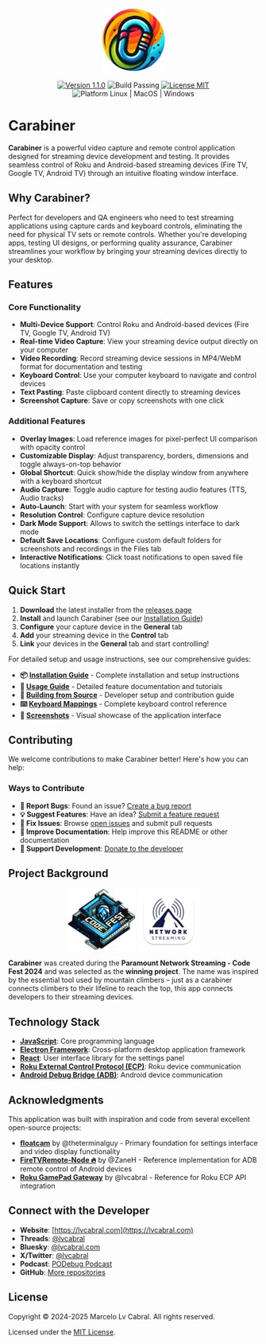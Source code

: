 <p align="center">
  <img src="src/carabiner-icon.png" height="125px" alt="Carabiner logo">
  <br><br>
  <a href="https://github.com/lvcabral/carabiner/releases/tag/1.1.0"><img src="https://img.shields.io/badge/Version-1.1.0-blue.svg" alt="Version 1.1.0" /></a>
  <img src="https://img.shields.io/badge/Build-Passing-green.svg" alt="Build Passing" />
  <a href="./LICENSE"><img src="https://img.shields.io/badge/license-MIT-brightgreen?style=flat-square" alt="License MIT" /></a>
  <img src="https://img.shields.io/badge/Platform-Linux%20%7C%20MacOS%20%7C%20Windows-blue?style=flat-square" alt="Platform Linux | MacOS | Windows" />
</p>

# Carabiner

**Carabiner** is a powerful video capture and remote control application designed for streaming device development and testing. It provides seamless control of Roku and Android-based streaming devices (Fire TV, Google TV, Android TV) through an intuitive floating window interface.

## Why Carabiner?

Perfect for developers and QA engineers who need to test streaming applications using capture cards and keyboard controls, eliminating the need for physical TV sets or remote controls. Whether you're developing apps, testing UI designs, or performing quality assurance, Carabiner streamlines your workflow by bringing your streaming devices directly to your desktop.

## Features

### Core Functionality

- **Multi-Device Support**: Control Roku and Android-based devices (Fire TV, Google TV, Android TV)
- **Real-time Video Capture**: View your streaming device output directly on your computer
- **Video Recording**: Record streaming device sessions in MP4/WebM format for documentation and testing
- **Keyboard Control**: Use your computer keyboard to navigate and control devices
- **Text Pasting**: Paste clipboard content directly to streaming devices
- **Screenshot Capture**: Save or copy screenshots with one click

### Additional Features

- **Overlay Images**: Load reference images for pixel-perfect UI comparison with opacity control
- **Customizable Display**: Adjust transparency, borders, dimensions and toggle always-on-top behavior
- **Global Shortcut**: Quick show/hide the display window from anywhere with a keyboard shortcut
- **Audio Capture**: Toggle audio capture for testing audio features (TTS, Audio tracks)
- **Auto-Launch**: Start with your system for seamless workflow
- **Resolution Control**: Configure capture device resolution
- **Dark Mode Support**: Allows to switch the settings interface to dark mode
- **Default Save Locations**: Configure custom default folders for screenshots and recordings in the Files tab
- **Interactive Notifications**: Click toast notifications to open saved file locations instantly

## Quick Start

1. **Download** the latest installer from the [releases page](https://github.com/lvcabral/carabiner/releases)
2. **Install** and launch Carabiner (see our [Installation Guide](./docs/installation.md))
3. **Configure** your capture device in the **General** tab
4. **Add** your streaming device in the **Control** tab
5. **Link** your devices in the **General** tab and start controlling!

For detailed setup and usage instructions, see our comprehensive guides:

- **📦 [Installation Guide](./docs/installation.md)** - Complete installation and setup instructions
- **📖 [Usage Guide](./docs/usage-guide.md)** - Detailed feature documentation and tutorials
- **🔧 [Building from Source](./docs/building-from-source.md)** - Developer setup and contribution guide
- **⌨️ [Keyboard Mappings](./docs/key-mappings.md)** - Complete keyboard control reference
- **📸 [Screenshots](./docs/screenshots.md)** - Visual showcase of the application interface

## Contributing

We welcome contributions to make Carabiner better! Here's how you can help:

### Ways to Contribute

- **🐛 Report Bugs**: Found an issue? [Create a bug report](https://github.com/lvcabral/carabiner/issues)
- **💡 Suggest Features**: Have an idea? [Submit a feature request](https://github.com/lvcabral/carabiner/issues)
- **🔧 Fix Issues**: Browse [open issues](https://github.com/lvcabral/carabiner/issues) and submit pull requests
- **📖 Improve Documentation**: Help improve this README or other documentation
- **💖 Support Development**: [Donate to the developer](https://paypal.me/lvcabral)

## Project Background

<p align="center"><img src="./public/images/codefest-2024.webp" height="125px" alt="Code Fest">
<img src="./public/images/network-streaming.png" height="125px" alt="Network Streaming">
</p>

**Carabiner** was created during the **Paramount Network Streaming - Code Fest 2024** and was selected as the **winning project**. The name was inspired by the essential tool used by mountain climbers – just as a carabiner connects climbers to their lifeline to reach the top, this app connects developers to their streaming devices.

## Technology Stack

- **[JavaScript](https://developer.mozilla.org/en-US/docs/Web/JavaScript)**: Core programming language
- **[Electron Framework](https://www.electronjs.org/)**: Cross-platform desktop application framework
- **[React](https://react.dev/)**: User interface library for the settings panel
- **[Roku External Control Protocol (ECP)](https://developer.roku.com/docs/developer-program/dev-tools/external-control-api.md)**: Roku device communication
- **[Android Debug Bridge (ADB)](https://developer.android.com/tools/adb)**: Android device communication

## Acknowledgments

This application was built with inspiration and code from several excellent open-source projects:

- **[floatcam](https://github.com/theterminalguy/floatcam)** by @theterminalguy - Primary foundation for settings interface and video display functionality
- **[FireTVRemote-Node 🔥](https://github.com/ZaneH/firetv-remote/)** by @ZaneH - Reference implementation for ADB remote control of Android devices
- **[Roku GamePad Gateway](https://github.com/lvcabral/roku-gpg)** by @lvcabral - Reference for Roku ECP API integration

## Connect with the Developer

- **Website**: [https://lvcabral.com](https://lvcabral.com)
- **Threads**: [@lvcabral](https://www.threads.net/@lvcabral)
- **Bluesky**: [@lvcabral.com](https://bsky.app/profile/lvcabral.com)
- **X/Twitter**: [@lvcabral](https://twitter.com/lvcabral)
- **Podcast**: [PODebug Podcast](http://podebug.com)
- **GitHub**: [More repositories](https://github.com/lvcabral)

## License

Copyright © 2024-2025 Marcelo Lv Cabral. All rights reserved.

Licensed under the [MIT License](LICENSE).
